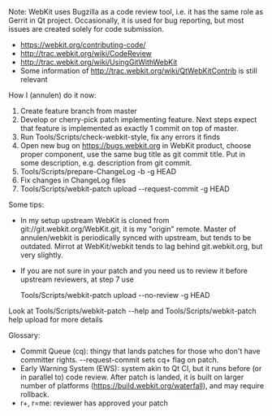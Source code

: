 Note: WebKit uses Bugzilla as a code review tool, i.e. it has the same role as Gerrit in Qt project. Occasionally, it is used for bug reporting, but most issues are created solely for code submission.

* https://webkit.org/contributing-code/
* http://trac.webkit.org/wiki/CodeReview
* http://trac.webkit.org/wiki/UsingGitWithWebKit
* Some information of http://trac.webkit.org/wiki/QtWebKitContrib is still relevant

How I (annulen) do it now:

1. Create feature branch from master
2. Develop or cherry-pick patch implementing feature. Next steps expect that feature is implemented as exactly 1 commit on top of master.
3. Run Tools/Scripts/check-webkit-style, fix any errors it finds
4. Open new bug on https://bugs.webkit.org in WebKit product, choose proper component, use the same bug title as git commit title. Put in some description, e.g. description from git commit.
5. Tools/Scripts/prepare-ChangeLog -b <your new bug id> -g HEAD
6. Fix changes in ChangeLog files
7. Tools/Scripts/webkit-patch upload --request-commit -g HEAD

Some tips:
* In my setup upstream WebKit is cloned from git://git.webkit.org/WebKit.git, it is my "origin" remote. Master of annulen/webkit is periodically synced with upstream, but tends to be outdated. Mirrot at WebKit/webkit tends to lag behind git.webkit.org, but very slightly.
* If you are not sure in your patch and you need us to review it before upstream reviewers, at step 7 use

    Tools/Scripts/webkit-patch upload --no-review -g HEAD

Look at Tools/Scripts/webkit-patch --help and Tools/Scripts/webkit-patch help upload for more details

Glossary:
* Commit Queue (cq): thingy that lands patches for those who don't have committer rights. --request-commit sets cq+ flag on patch.
* Early Warning System (EWS): system akin to Qt CI, but it runs before (or in parallel to) code review. After patch is landed, it is built on larger number of platforms (https://build.webkit.org/waterfall), and may require rollback.
* r+, r=me: reviewer has approved your patch
